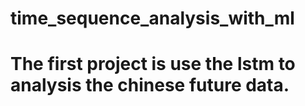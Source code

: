 # time_sequence_analysis_with_ml

# The first project is use the lstm to analysis the chinese future data.
